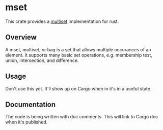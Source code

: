 # mset

This crate provides a [multiset](https://en.wikipedia.org/wiki/Multiset) implementation for rust.

## Overview

A mset, multiset, or bag is a set that allows multiple occurances of an element. It supports many basic set operations, e.g. membership test, union, intersection, and difference.

## Usage

Don't use this yet. It'll show up on Cargo when in it's in a useful state.

## Documentation

The code is being written with doc comments. This will link to Cargo doc when it's published.